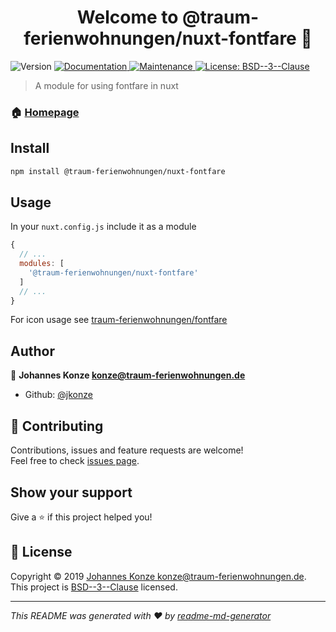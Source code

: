 <h1 align="center">Welcome to @traum-ferienwohnungen/nuxt-fontfare 👋</h1>
<p>
  <img alt="Version" src="https://img.shields.io/badge/version-1.0.0-blue.svg?cacheSeconds=2592000" />
  <a href="https://github.com/traum-ferienwohnungen/nuxt-fontfare#readme" target="_blank">
    <img alt="Documentation" src="https://img.shields.io/badge/documentation-yes-brightgreen.svg" />
  </a>
  <a href="https://github.com/traum-ferienwohnungen/nuxt-fontfare/graphs/commit-activity" target="_blank">
    <img alt="Maintenance" src="https://img.shields.io/badge/Maintained%3F-yes-green.svg" />
  </a>
  <a href="https://github.com/traum-ferienwohnungen/nuxt-fontfare/blob/master/LICENSE" target="_blank">
    <img alt="License: BSD--3--Clause" src="https://img.shields.io/github/license/jkonze/@traum-ferienwohnungen/nuxt-fontfare" />
  </a>
</p>

> A module for using fontfare in nuxt

### 🏠 [Homepage](https://github.com/traum-ferienwohnungen/nuxt-fontfare#readme)

## Install

```sh
npm install @traum-ferienwohnungen/nuxt-fontfare
```

## Usage

In your `nuxt.config.js` include it as a module   

```javascript
{
  // ...
  modules: [
    '@traum-ferienwohnungen/nuxt-fontfare'
  ]
  // ...
}
```

For icon usage see [traum-ferienwohnungen/fontfare](https://github.com/traum-ferienwohnungen/fontfare)

## Author

👤 **Johannes Konze <konze@traum-ferienwohnungen.de>**

* Github: [@jkonze](https://github.com/jkonze)

## 🤝 Contributing

Contributions, issues and feature requests are welcome!<br />Feel free to check [issues page](https://github.com/traum-ferienwohnungen/nuxt-fontfare/issues).

## Show your support

Give a ⭐️ if this project helped you!

## 📝 License

Copyright © 2019 [Johannes Konze <konze@traum-ferienwohnungen.de>](https://github.com/jkonze).<br />
This project is [BSD--3--Clause](https://github.com/traum-ferienwohnungen/nuxt-fontfare/blob/master/LICENSE) licensed.

***
_This README was generated with ❤️ by [readme-md-generator](https://github.com/kefranabg/readme-md-generator)_
